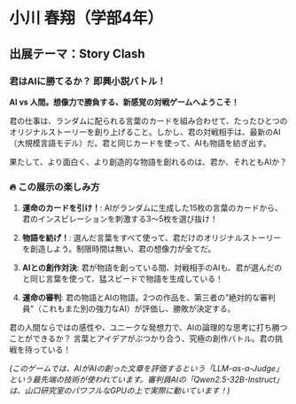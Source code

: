 # 小川 春翔（学部4年）

## 出展テーマ：Story Clash

### 君はAIに勝てるか？ 即興小説バトル！

**AI vs 人間。想像力で勝負する、新感覚の対戦ゲームへようこそ！**

君の仕事は、ランダムに配られる言葉のカードを組み合わせて、たったひとつのオリジナルストーリーを創り上げること。しかし、君の対戦相手は、最新のAI（大規模言語モデル）だ。君と同じカードを使って、AIも物語を紡ぎ出す。

果たして、より面白く、より創造的な物語を創れるのは、君か、それともAIか？

### 🔥 この展示の楽しみ方

1.  **運命のカードを引け！**:
    AIがランダムに生成した15枚の言葉のカードから、君のインスピレーションを刺激する3〜5枚を選び抜け！

2.  **物語を紡げ！**:
    選んだ言葉をすべて使って、君だけのオリジナルストーリーを創造しよう。制限時間は無い、君の想像力が全てだ。

3.  **AIとの創作対決**:
    君が物語を創っている間、対戦相手のAIも、君が選んだのと同じ言葉を使って、猛スピードで物語を生成している！

4.  **運命の審判**:
    君の物語とAIの物語。2つの作品を、第三者の"絶対的な審判員"（これもまた別の強力なAI）が評価し、勝敗が決定する。

君の人間ならではの感性や、ユニークな発想力で、AIの論理的な思考に打ち勝つことができるか？
言葉とアイデアがぶつかり合う、究極の創作バトル。君の挑戦を待っている！

*(このゲームでは、AIがAIの創った文章を評価するという「LLM-as-a-Judge」という最先端の技術が使われています。審判員AIの「Qwen2.5-32B-Instruct」は、山口研究室のパワフルなGPUの上で実際に動いています！)*